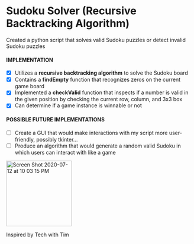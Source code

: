# Sudoku Solver (Recursive Backtracking Algorithm)
Created a python script that solves valid Sudoku puzzles or detect invalid Sudoku puzzles

#### IMPLEMENTATION
- [x] Utilizes a **recursive backtracking algorithm** to solve the Sudoku board
- [x] Contains a **findEmpty** function that recognizes zeros on the current game board
- [x] Implemented a **checkValid** function that inspects if a number is valid in the 
      given position by checking the current row, column, and 3x3 box
- [x] Can determine if a game instance is winnable or not
#### POSSIBLE FUTURE IMPLEMENTATIONS
- [ ] Create a GUI that would make interactions with my script more user-friendly, possibly tkinter...
- [ ] Produce an algorithm that would generate a random valid Sudoku in which users can interact with like a game

<img width="177" alt="Screen Shot 2020-07-12 at 10 03 15 PM" src="https://user-images.githubusercontent.com/59327790/87273089-074ad900-c48d-11ea-9db2-a737b1104473.png">

Inspired by Tech with Tim
